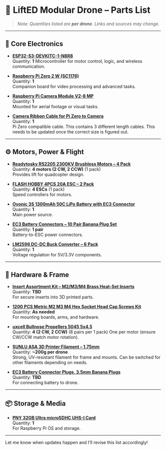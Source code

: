 # 🧩 LiftED Modular Drone – Parts List

> _Note: Quantities listed are **per drone**. Links and sources may change._

---

## 🔧 Core Electronics

- **[ESP32-S3-DEVKITC-1-N8R8](https://www.digikey.com/en/products/detail/espressif-systems/ESP32-S3-DEVKITC-1-N8R8/15295894)**  
  Quantity: **1**
  Microcontroller for motor control, logic, and wireless communication.

- **[Raspberry Pi Zero 2 W (SC1176)](https://www.digikey.com/en/products/detail/raspberry-pi/SC1176/15298147)**  
  Quantity: **1**  
  Companion board for video processing and advanced tasks.

- **[Raspberry Pi Camera Module V2-8 MP](https://www.amazon.com/gp/product/B01ER2SKFS/ref=ox_sc_act_title_8?smid=A27TYZET1FRATH&psc=1)**  
  Quantity: **1**  
  Mounted for aerial footage or visual tasks.

- **[Camera Ribbon Cable for Pi Zero to Camera](https://www.amazon.com/Arducam-Raspberry-Camera-Ribbon-Extension/dp/B085RW9K13/ref=sr_1_3?crid=FXITPGWOUTBG&dib=eyJ2IjoiMSJ9.dAB6pW89Sr86XnD_X2mHZsnf_v5v6a5HbkylX8xu0y6lUj-1eS926DwyFNaR6h6MZ7uerC5zMrAkrTkQLFgz-e9NHYjnDUoelHBl902M28GUG8jFmSEmMLh5vMLoKg5x22BAyr5Bu40O7CfAnlQ06nhvSLmAOHaEJIlfUYn33McKsPqu2HVH8CkKHBToygwC5UddFgssYg87kmxEUdn52VkNcvFmG8fYJdtWeLBrVME.fSwxHh-iKf5ZUtDprMdFPMEDB2znlw4FhaGSb6cuiG0&dib_tag=se&keywords=raspberry%2Bpi%2Bzero%2Bcamera%2Bcable&qid=1753829678&sprefix=raspberry%2Bpi%2Bzero%2Bcamera%2Bcabl%2Caps%2C122&sr=8-3&th=1)**  
  Quantity: **1**  
  Pi Zero compatible cable.
  This contains 3 different length cables. This needs to be updated once the correct size is figured out.

---

## ⚙️ Motors, Power & Flight

- **[Readytosky RS2205 2300KV Brushless Motors – 4 Pack](https://www.amazon.com/gp/product/B088NGCZ64/ref=ox_sc_act_title_11?smid=A1LU71BLX914GS&psc=1)**  
  Quantity: **4 motors (2 CW, 2 CCW)** (1 pack)  
  Provides lift for quadcopter design.

- **[FLASH HOBBY 4PCS 20A ESC – 2 Pack](https://www.amazon.com/gp/product/B0BJPS58GK/ref=ox_sc_act_title_10?smid=A2JVG4UFH99USO&psc=1)**  
  Quantity: **4 ESCs** (1 pack)  
  Speed controllers for motors.

- **[Ovonic 3S 1300mAh 50C LiPo Battery with EC3 Connector](https://www.amazon.com/gp/product/B0BJPS58GK/ref=ox_sc_act_title_10?smid=A2JVG4UFH99USO&psc=1)**  
  Quantity: **1**  
  Main power source.

- **[EC3 Battery Connectors – 10 Pair Banana Plug Set](https://www.amazon.com/gp/product/B0B18FQMX3/ref=ox_sc_act_title_1?smid=A2QQRBEFB1LPGH&psc=1)**  
  Quantity: **1 pair**  
  Battery-to-ESC power connectors.

- **[LM2596 DC-DC Buck Converter – 6 Pack](https://www.amazon.com/gp/product/B08NV3JCBC/ref=ox_sc_act_title_5?smid=A2Z10KY0342329&th=1)**  
  Quantity: **1**  
  Voltage regulation for 5V/3.3V components.

---

## 🔩 Hardware & Frame

- **[Insert Assortment Kit – M2/M3/M4 Brass Heat-Set Inserts](https://www.amazon.com/gp/product/B0CLKDPN65/ref=ox_sc_act_title_2?smid=ABMRG4Y4E0D6H&th=1)**  
  Quantity: **TBD**  
  For secure inserts into 3D printed parts.

- **[1200 PCS Metric M2 M3 M4 Hex Socket Head Cap Screws Kit](https://www.amazon.com/gp/product/B0CQJZCC9T/ref=ox_sc_act_title_3?smid=A23XVIPJ96UME3&th=1)**  
  Quantity: **As needed**  
  For mounting boards, arms, and hardware.

- **[uxcell Bullnose Propellers 5045 5x4.5](https://www.amazon.com/gp/product/B07Y6M26NJ/ref=ox_sc_act_title_9?smid=A1THAZDOWP300U&psc=1)**  
  Quantity: **4 (2 CW, 2 CCW)**  (8 pairs per 1 pack)
  One per motor (ensure CW/CCW match motor rotation).

- **[SUNLU ASA 3D Printer Filament – 1.75mm](https://www.amazon.com/gp/product/B0B18FQMX3/ref=ox_sc_act_title_1?smid=A2QQRBEFB1LPGH&th=1)**  
  Quantity: **~200g per drone**  
  Strong, UV-resistant filament for frame and mounts.
  Can be switched for other filaments depending on needs.

- **[EC3 Battery Connector Plugs, 3.5mm Banana Plugs](https://www.amazon.com/gp/product/B07BHJH3NG/ref=ox_sc_act_title_6?smid=A2G15BXXX6915N&th=1)**  
  Quantity: **TBD**  
  For connecting battery to drone.
  
---

## 📦 Storage & Media

- **[PNY 32GB Ultra microSDHC UHS-I Card](https://www.amazon.com/gp/product/B09WW69YRD/ref=ox_sc_act_title_4?smid=ATVPDKIKX0DER&th=1)**  
  Quantity: **1**  
  For Raspberry Pi OS and storage.

---

Let me know when updates happen and I’ll revise this list accordingly!
